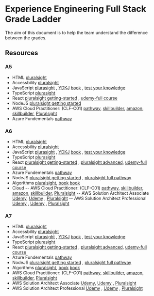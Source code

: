 # Experience Engineering Full Stack Grade Ladder

The aim of this document is to help the team understand the difference between the grades.

## Resources

### A5

- HTML [pluralsight](https://www.pluralsight.com/courses/html-fundamentals)
- Accessbility [pluralsight](https://app.pluralsight.com/library/courses/web-accessibility-getting-started/table-of-contents)
- JavaScript [plurasight](https://app.pluralsight.com/paths/skill/javascript-core-language) , [YDKJ](https://github.com/getify/You-Dont-Know-JS/tree/1st-ed) [book](https://www.amazon.co.uk/JavaScript-Definitive-Guide-Guides/dp/0596805527/ref=asc_df_0596805527/?tag=googshopuk-21&linkCode=df0&hvadid=310913487979&hvpos=&hvnetw=g&hvrand=8467159689545982706&hvpone=&hvptwo=&hvqmt=&hvdev=c&hvdvcmdl=&hvlocint=&hvlocphy=1007151&hvtargid=pla-433054820762&psc=1&th=1&psc=1) , [test your knowledge](https://www.testdome.com/questions?sets=public%2Cpremium&sort=none&skills=4-2)
- TypeScript [plurasight](https://app.pluralsight.com/paths/skill/typescript-core-language)
- React [pluralsight getting-started](https://app.pluralsight.com/library/courses/react-js-getting-started/table-of-contents) , [udemy-full course](https://www.udemy.com/course/react-the-complete-guide-incl-redux/)
- NodeJS  [pluralsight getting started](https://www.pluralsight.com/paths/working-with-nodejs) 
 - AWS Cloud Practitioner: (CLF-C01) [pathway](https://degreed.com/pathway/1pnlvmk78n/pathway), [skillbuilder](https://explore.skillbuilder.aws/learn/course/external/view/elearning/134/aws-cloud-practitioner-essentials?dt=tile&tile=fdt), [amazon](https://aws.amazon.com/training/digital/?cta=tctopbanner), [skillbuilder](https://explore.skillbuilder.aws/learn?cta=dt_topbanner), [Pluralsight](https://app.pluralsight.com/library/courses/aws-cloud-practitioner-exam-prep)
- Azure Fundementals [pathway](https://app.pluralsight.com/explore/certifications/topics/azure?trackId=5ac418bd-60e8-480c-8c22-37384d0e528c&examPrepId=eaa6d647-8e90-42e6-a588-46d54639a9d1)

### A6

- HTML [pluralsight](https://www.pluralsight.com/courses/html-fundamentals)
- Accessbility [pluralsight](https://app.pluralsight.com/library/courses/web-accessibility-getting-started/table-of-contents)
- JavaScript [plurasight](https://app.pluralsight.com/paths/skill/javascript-core-language) , [YDKJ](https://github.com/getify/You-Dont-Know-JS/tree/1st-ed) [book](https://www.amazon.co.uk/JavaScript-Definitive-Guide-Guides/dp/0596805527/ref=asc_df_0596805527/?tag=googshopuk-21&linkCode=df0&hvadid=310913487979&hvpos=&hvnetw=g&hvrand=8467159689545982706&hvpone=&hvptwo=&hvqmt=&hvdev=c&hvdvcmdl=&hvlocint=&hvlocphy=1007151&hvtargid=pla-433054820762&psc=1&th=1&psc=1) , [test your knowledge](https://www.testdome.com/questions?sets=public%2Cpremium&sort=none&skills=4-2)
- TypeScript [plurasight](https://app.pluralsight.com/paths/skill/typescript-core-language)
- React [pluralsight getting-started](https://app.pluralsight.com/library/courses/react-js-getting-started/table-of-contents) , [pluralsight advanced](https://app.pluralsight.com/library/courses/reactjs-advanced/table-of-contents), [udemy-full course](https://www.udemy.com/course/react-the-complete-guide-incl-redux/)
- Azure Fundementals [pathway](https://app.pluralsight.com/explore/certifications/topics/azure?trackId=5ac418bd-60e8-480c-8c22-37384d0e528c&examPrepId=eaa6d647-8e90-42e6-a588-46d54639a9d1)
- NodeJS  [pluralsight getting started](https://www.pluralsight.com/paths/working-with-nodejs) , [pluralsight full pathway](https://www.pluralsight.com/paths/working-with-nodejs)
- Algorithms [pluralsight](https://app.pluralsight.com/library/courses/algorithms-data-structures-part-one/table-of-contents), [book](https://www.amazon.co.uk/Design-patterns-elements-reusable-object-oriented/dp/0201633612/ref=asc_df_0201633612/?tag=googshopuk-21&linkCode=df0&hvadid=310831942794&hvpos=&hvnetw=g&hvrand=14839331031904931882&hvpone=&hvptwo=&hvqmt=&hvdev=c&hvdvcmdl=&hvlocint=&hvlocphy=9045885&hvtargid=pla-395340045790&psc=1) [book](https://www.amazon.com/Clean-Code-Handbook-Software-Craftsmanship/dp/0132350882)
 - Cloud
  -- AWS Cloud Practitioner: (CLF-C01) [pathway](https://degreed.com/pathway/1pnlvmk78n/pathway), [skillbuilder](https://explore.skillbuilder.aws/learn/course/external/view/elearning/134/aws-cloud-practitioner-essentials?dt=tile&tile=fdt), [amazon](https://aws.amazon.com/training/digital/?cta=tctopbanner), [skillbuilder](https://explore.skillbuilder.aws/learn?cta=dt_topbanner), [Pluralsight](https://app.pluralsight.com/library/courses/aws-cloud-practitioner-exam-prep)
 -- AWS Solution Architect Associate [Udemy](https://www.udemy.com/course/aws-certified-solutions-architect-associate-saa-c02/), [Udemy](https://www.udemy.com/course/aws-certified-solutions-architect-associate-hands-on/) , [Pluralsight](https://app.pluralsight.com/library/courses/demystifying-aws-certified-solutions-architect-associate-exam)
 -- AWS Solution Architect Professional [Udemy](https://www.udemy.com/course/aws-solutions-architect-professional/) , [Udemy](https://www.udemy.com/course/aws-certified-solutions-architect-professional-training/) , [Pluralsight](https://app.pluralsight.com/library/courses/demystifying-aws-certified-solutions-architect-associate-exam)

### A7

- HTML [pluralsight](https://www.pluralsight.com/courses/html-fundamentals)
- Accessbility [pluralsight](https://app.pluralsight.com/library/courses/web-accessibility-getting-started/table-of-contents)
- JavaScript [plurasight](https://app.pluralsight.com/paths/skill/javascript-core-language) , [YDKJ](https://github.com/getify/You-Dont-Know-JS/tree/1st-ed) [book](https://www.amazon.co.uk/JavaScript-Definitive-Guide-Guides/dp/0596805527/ref=asc_df_0596805527/?tag=googshopuk-21&linkCode=df0&hvadid=310913487979&hvpos=&hvnetw=g&hvrand=8467159689545982706&hvpone=&hvptwo=&hvqmt=&hvdev=c&hvdvcmdl=&hvlocint=&hvlocphy=1007151&hvtargid=pla-433054820762&psc=1&th=1&psc=1) , [test your knowledge](https://www.testdome.com/questions?sets=public%2Cpremium&sort=none&skills=4-2)
- TypeScript [plurasight](https://app.pluralsight.com/paths/skill/typescript-core-language)
- React [pluralsight getting-started](https://app.pluralsight.com/library/courses/react-js-getting-started/table-of-contents) , [pluralsight advanced](https://app.pluralsight.com/library/courses/reactjs-advanced/table-of-contents), [udemy-full course](https://www.udemy.com/course/react-the-complete-guide-incl-redux/)
- Azure Fundementals [pathway](https://app.pluralsight.com/explore/certifications/topics/azure?trackId=5ac418bd-60e8-480c-8c22-37384d0e528c&examPrepId=eaa6d647-8e90-42e6-a588-46d54639a9d1)
- NodeJS  [pluralsight getting started](https://www.pluralsight.com/paths/working-with-nodejs) , [pluralsight full pathway](https://www.pluralsight.com/paths/working-with-nodejs)
- Algorithms [pluralsight](https://app.pluralsight.com/library/courses/algorithms-data-structures-part-one/table-of-contents), [book](https://www.amazon.co.uk/Design-patterns-elements-reusable-object-oriented/dp/0201633612/ref=asc_df_0201633612/?tag=googshopuk-21&linkCode=df0&hvadid=310831942794&hvpos=&hvnetw=g&hvrand=14839331031904931882&hvpone=&hvptwo=&hvqmt=&hvdev=c&hvdvcmdl=&hvlocint=&hvlocphy=9045885&hvtargid=pla-395340045790&psc=1) [book](https://www.amazon.com/Clean-Code-Handbook-Software-Craftsmanship/dp/0132350882)
 - AWS Cloud Practitioner: (CLF-C01) [pathway](https://degreed.com/pathway/1pnlvmk78n/pathway), [skillbuilder](https://explore.skillbuilder.aws/learn/course/external/view/elearning/134/aws-cloud-practitioner-essentials?dt=tile&tile=fdt), [amazon](https://aws.amazon.com/training/digital/?cta=tctopbanner), [skillbuilder](https://explore.skillbuilder.aws/learn?cta=dt_topbanner), [Pluralsight](https://app.pluralsight.com/library/courses/aws-cloud-practitioner-exam-prep)
- AWS Solution Architect Associate [Udemy](https://www.udemy.com/course/aws-certified-solutions-architect-associate-saa-c02/), [Udemy](https://www.udemy.com/course/aws-certified-solutions-architect-associate-hands-on/) , [Pluralsight](https://app.pluralsight.com/library/courses/demystifying-aws-certified-solutions-architect-associate-exam)
- AWS Solution Architect Professional [Udemy](https://www.udemy.com/course/aws-solutions-architect-professional/) , [Udemy](https://www.udemy.com/course/aws-certified-solutions-architect-professional-training/) , [Pluralsight](https://app.pluralsight.com/library/courses/demystifying-aws-certified-solutions-architect-associate-exam)
